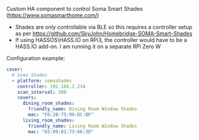 Custom HA component to control Soma Smart Shades (https://www.somasmarthome.com/)

- Shades are only controllable via BLE so this requires a controller setup as per https://github.com/SkyJohn/Homebridge-SOMA-Smart-Shades
- If using HASSOS\HASS.IO on RPi3, the controller would have to be a HASS.IO add-on. I am running it on a separate RPi Zero W

Configuration example:

```yaml
cover:
  # Soma Shades
  - platform: somashades
    controller: 192.168.2.234
    scan_interval: 300
    covers:
      dining_room_shades:
        friendly_name: Dining Room Window Shades
        mac: "F6:2B:75:99:DC:BF"
      living_room_shades:
        friendly_name: Living Room Window Shades
        mac: "D3:09:81:73:66:3D"
```
